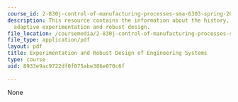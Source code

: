 ```yaml
---
course_id: 2-830j-control-of-manufacturing-processes-sma-6303-spring-2008
description: This resource contains the information about the history, motivation,
  adaptive experimentation and robust design.
file_location: /coursemedia/2-830j-control-of-manufacturing-processes-sma-6303-spring-2008/8933e9ac9722df0f075abe386e070c6f_lecture18.pdf
file_type: application/pdf
layout: pdf
title: Experimentation and Robust Design of Engineering Systems
type: course
uid: 8933e9ac9722df0f075abe386e070c6f

---
```

None